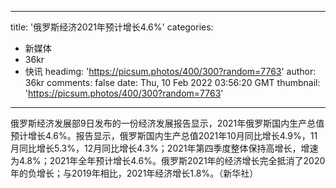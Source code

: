 
---
title: '俄罗斯经济2021年预计增长4.6%'
categories: 
 - 新媒体
 - 36kr
 - 快讯
headimg: 'https://picsum.photos/400/300?random=7763'
author: 36kr
comments: false
date: Thu, 10 Feb 2022 03:56:20 GMT
thumbnail: 'https://picsum.photos/400/300?random=7763'
---

<div>   
俄罗斯经济发展部9日发布的一份经济发展报告显示，2021年俄罗斯国内生产总值预计增长4.6%。报告显示，俄罗斯国内生产总值2021年10月同比增长4.9%，11月同比增长5.3%，12月同比增长4.3%；2021年第四季度整体保持高增长，增速为4.8%；2021年全年预计增长4.6%。俄罗斯2021年的经济增长完全抵消了2020年的负增长；与2019年相比，2021年经济增长1.8%。（新华社）  
</div>
            